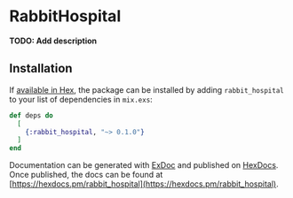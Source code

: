 # RabbitHospital

**TODO: Add description**

## Installation

If [available in Hex](https://hex.pm/docs/publish), the package can be installed
by adding `rabbit_hospital` to your list of dependencies in `mix.exs`:

```elixir
def deps do
  [
    {:rabbit_hospital, "~> 0.1.0"}
  ]
end
```

Documentation can be generated with [ExDoc](https://github.com/elixir-lang/ex_doc)
and published on [HexDocs](https://hexdocs.pm). Once published, the docs can
be found at [https://hexdocs.pm/rabbit_hospital](https://hexdocs.pm/rabbit_hospital).


